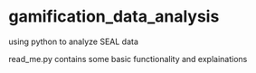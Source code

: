 # gamification_data_analysis
using python to analyze SEAL data

read_me.py contains some basic functionality and explainations